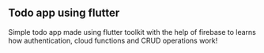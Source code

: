
## Todo app using flutter

Simple todo app made using flutter toolkit with the help of firebase to learns how authentication, cloud functions and CRUD operations work!

